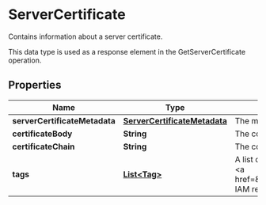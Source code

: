 

# ServerCertificate

<p>Contains information about a server certificate.</p> <p> This data type is used as a response element in the <a>GetServerCertificate</a> operation. </p>

## Properties

| Name | Type | Description | Notes |
|------------ | ------------- | ------------- | -------------|
|**serverCertificateMetadata** | [**ServerCertificateMetadata**](ServerCertificateMetadata.md) | The meta information of the server certificate, such as its name, path, ID, and ARN. |  |
|**certificateBody** | **String** | The contents of the public key certificate. |  |
|**certificateChain** | **String** | The contents of the public key certificate chain. |  [optional] |
|**tags** | [**List&lt;Tag&gt;**](Tag.md) | A list of tags that are attached to the server certificate. For more information about tagging, see &lt;a href&#x3D;\&quot;https://docs.aws.amazon.com/IAM/latest/UserGuide/id_tags.html\&quot;&gt;Tagging IAM resources&lt;/a&gt; in the &lt;i&gt;IAM User Guide&lt;/i&gt;. |  [optional] |



